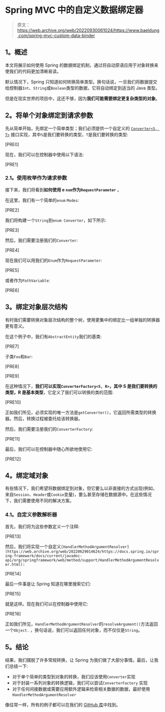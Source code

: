 # Spring MVC 中的自定义数据绑定器

> 原文：<https://web.archive.org/web/20220930061024/https://www.baeldung.com/spring-mvc-custom-data-binder>

## **1。概述**

本文将展示如何使用 Spring 的数据绑定机制，通过将自动原语应用于对象转换来使我们的代码更加清晰易读。

默认情况下，Spring 只知道如何转换简单类型。换句话说，一旦我们将数据提交给控制器`Int`、`String`或`Boolean`类型的数据，它将自动绑定到适当的 Java 类型。

但是在现实世界的项目中，这还不够，因为**我们可能需要绑定更复杂类型的对象**。

## **2。将单个对象绑定到请求参数**

先从简单开始，先绑定一个简单类型；我们必须提供一个自定义的 [`Converter<S, T>`](https://web.archive.org/web/20220629014624/https://docs.spring.io/spring/docs/3.0.x/spring-framework-reference/htmlsingle/spring-framework-reference.html#core-convert-Converter-API) 接口实现，其中`S`是我们要转换的类型，`T`是我们要转换的类型:

[PRE0]

现在，我们可以在控制器中使用以下语法:

[PRE1]

### **2.1。使用枚举作为请求参数**

接下来，我们将看到**如何使用 e `num`作为`RequestParameter`** 。

在这里，我们有一个简单的`enum` `Modes`:

[PRE2]

我们将构建一个`String`到`enum Converter`，如下所示:

[PRE3]

然后，我们需要注册我们的`Converter`:

[PRE4]

现在我们可以用我们的`Enum`作为`RequestParameter`:

[PRE5]

或者作为`PathVariable`:

[PRE6]

## **3。绑定对象层次结构**

有时我们需要转换对象层次结构的整个树，使用更集中的绑定比一组单独的转换器更有意义。

在这个例子中，我们有`AbstractEntity`我们的基类:

[PRE7]

子类`Foo`和`Bar`:

[PRE8]

[PRE9]

在这种情况下，**我们可以实现`ConverterFactory<S, R>`，其中 S 是我们要转换的类型，R 是基本类型**，它定义了我们可以转换的类的范围:

[PRE10]

正如我们所见，必须实现的唯一方法是`getConverter()`，它返回所需类型的转换器。然后，转换过程被委托给该转换器。

然后，我们需要注册我们的`ConverterFactory`:

[PRE11]

最后，我们可以在控制器中随心所欲地使用它:

[PRE12]

## **4。绑定域对象**

有些情况下，我们希望将数据绑定到对象，但它要么以非直接的方式出现(例如，来自`Session`、`Header`或`Cookie`变量)，要么甚至存储在数据源中。在这些情况下，我们需要使用不同的解决方案。

### **4.1。自定义参数解析器**

首先，我们将为这些参数定义一个注释:

[PRE13]

然后，我们将实现一个自定义`[HandlerMethodArgumentResolver](https://web.archive.org/web/20220629014624/https://docs.spring.io/spring-framework/docs/current/javadoc-api/org/springframework/web/method/support/HandlerMethodArgumentResolver.html):`

[PRE14]

最后一件事是让 Spring 知道在哪里搜索它们:

[PRE15]

就是这样。现在我们可以在控制器中使用它:

[PRE16]

正如我们所见，`HandlerMethodArgumentResolver`的`resolveArgument()`方法返回一个`Object.` ，换句话说，我们可以返回任何对象，而不仅仅是`String`。

## **5。结论**

结果，我们摆脱了许多常规转换，让 Spring 为我们做了大部分事情。最后，让我们总结一下:

*   对于单个简单的类型到对象的转换，我们应该使用`Converter`实现
*   对于封装一系列对象的转换逻辑，我们可以尝试`ConverterFactory` 实现
*   对于任何间接数据或需要应用额外逻辑来检索相关数据的数据，最好使用`HandlerMethodArgumentResolver`

像往常一样，所有的例子都可以在我们的 [GitHub 库](https://web.archive.org/web/20220629014624/https://github.com/eugenp/tutorials/tree/master/spring-web-modules/spring-mvc-basics-3)中找到。